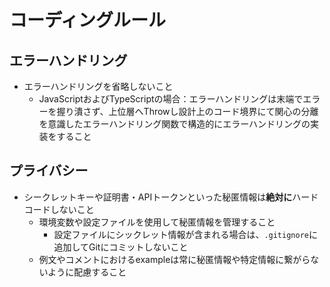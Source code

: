 # コーディングルール

## エラーハンドリング

- エラーハンドリングを省略しないこと
  - JavaScriptおよびTypeScriptの場合：エラーハンドリングは末端でエラーを握り潰さず、上位層へThrowし設計上のコード境界にて関心の分離を意識したエラーハンドリング関数で構造的にエラーハンドリングの実装をすること

## プライバシー

- シークレットキーや証明書・APIトークンといった秘匿情報は**絶対に**ハードコードしないこと
  - 環境変数や設定ファイルを使用して秘匿情報を管理すること
    - 設定ファイルにシックレット情報が含まれる場合は、`.gitignore`に追加してGitにコミットしないこと
  - 例文やコメントにおけるexampleは常に秘匿情報や特定情報に繋がらないように配慮すること
